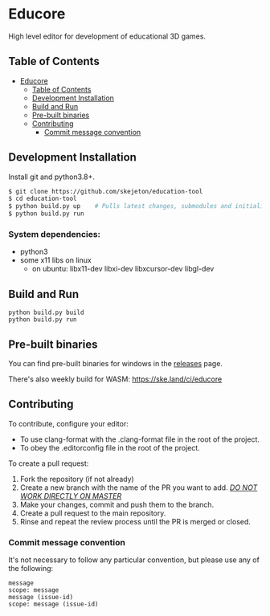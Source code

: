 # Educore

High level editor for development of educational 3D games.

## Table of Contents

-   [Educore](#educore)
    -   [Table of Contents](#table-of-contents)
    -   [Development Installation](#development-installation)
    -   [Build and Run](#build-and-run)
    -   [Pre-built binaries](#pre-built-binaries)
    -   [Contributing](#contributing)
        -   [Commit message convention](#commit-message-convention)

## Development Installation

Install git and python3.8+.

```sh
$ git clone https://github.com/skejeton/education-tool
$ cd education-tool
$ python build.py up    # Pulls latest changes, submodules and initialize LFS
$ python build.py run
```

### System dependencies:

-   python3
-   some x11 libs on linux
    -   on ubuntu: libx11-dev libxi-dev libxcursor-dev libgl-dev

## Build and Run

```
python build.py build
python build.py run
```

## Pre-built binaries

You can find pre-built binaries for windows in the [releases](https://github.com/skejeton/education-tool/releases) page.

There's also weekly build for WASM: https://ske.land/ci/educore

## Contributing

To contribute, configure your editor:

-   To use clang-format with the .clang-format file in the root of the project.
-   To obey the .editorconfig file in the root of the project.

To create a pull request:

1. Fork the repository (if not already)
2. Create a new branch with the name of the PR you want to add. [_DO NOT WORK DIRECTLY ON MASTER_](https://stackoverflow.com/questions/60631439/why-is-it-bad-practice-to-submit-pull-request-from-master-branch)
3. Make your changes, commit and push them to the branch.
4. Create a pull request to the main repository.
5. Rinse and repeat the review process until the PR is merged or closed.

### Commit message convention

It's not necessary to follow any particular convention, but please use any of the following:

```
message
scope: message
message (issue-id)
scope: message (issue-id)
```
